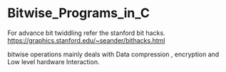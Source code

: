 # Bitwise_Programs_in_C


For advance bit twiddling refer the stanford bit hacks.
https://graphics.stanford.edu/~seander/bithacks.html


bitwise operations mainly deals with Data compression , encryption and Low level hardware Interaction.


